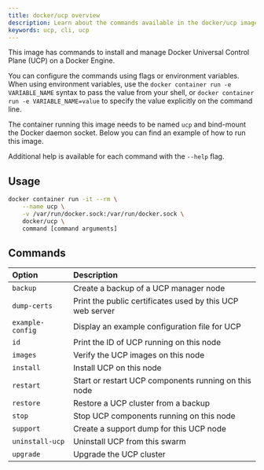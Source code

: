 ```yaml
---
title: docker/ucp overview
description: Learn about the commands available in the docker/ucp image.
keywords: ucp, cli, ucp
---
```


This image has commands to install and manage
Docker Universal Control Plane (UCP) on a Docker Engine.

You can configure the commands using flags or environment variables. When using
environment variables, use the `docker container run -e VARIABLE_NAME` syntax to pass the
value from your shell, or `docker container run -e VARIABLE_NAME=value` to specify the
value explicitly on the command line.

The container running this image needs to be named `ucp` and bind-mount the
Docker daemon socket. Below you can find an example of how to run this image.

Additional help is available for each command with the `--help` flag.

## Usage

```bash
docker container run -it --rm \
    --name ucp \
    -v /var/run/docker.sock:/var/run/docker.sock \
    docker/ucp \
    command [command arguments]
```

## Commands

| Option           | Description                                               |
|:-----------------|:----------------------------------------------------------|
| `backup`         | Create a backup of a UCP manager node                     |
| `dump-certs`     | Print the public certificates used by this UCP web server |
| `example-config` | Display an example configuration file for UCP             |
| `id`             | Print the ID of UCP running on this node                  |
| `images`         | Verify the UCP images on this node                        |
| `install`        | Install UCP on this node                                  |
| `restart`        | Start or restart UCP components running on this node      |
| `restore`        | Restore a UCP cluster from a backup                       |
| `stop`           | Stop UCP components running on this node                  |
| `support`        | Create a support dump for this UCP node                   |
| `uninstall-ucp`  | Uninstall UCP from this swarm                             |
| `upgrade`        | Upgrade the UCP cluster                                   |
